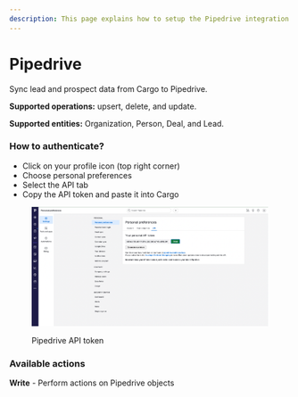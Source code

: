 ```yaml
---
description: This page explains how to setup the Pipedrive integration on Cargo.
---
```


# Pipedrive

Sync lead and prospect data from Cargo to Pipedrive.

**Supported operations:** upsert, delete, and update.

**Supported entities:** Organization, Person, Deal, and Lead.

###

### How to authenticate?

* Click on your profile icon (top right corner)
* Choose personal preferences
* Select the API tab
* Copy the API token and paste it into Cargo

<figure><img src="../.gitbook/assets/Untitled.png" alt=""><figcaption><p>Pipedrive API token</p></figcaption></figure>

### Available actions

**Write** - Perform actions on Pipedrive objects&#x20;
